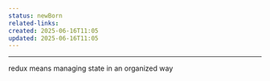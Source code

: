 ```yaml
---
status: newBorn
related-links: 
created: 2025-06-16T11:05
updated: 2025-06-16T11:05
---
```

---

redux means managing state in an organized way

